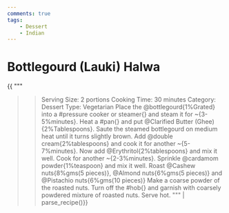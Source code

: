 ```yaml
---
comments: true
tags:
    - Dessert
    - Indian
---
```


# Bottlegourd (Lauki) Halwa

{{
"""
>> Serving Size: 2 portions
>> Cooking Time: 30 minutes
>> Category: Dessert
>> Type: Vegetarian
Place the @bottlegourd{1%Grated} into a #pressure cooker or steamer{} and steam it for ~{3-5%minutes}.
Heat a #pan{} and put @Clarified Butter (Ghee){2%Tablespoons}.
Saute the steamed bottlegourd on medium heat until it turns slightly brown.
Add @double cream{2%tablespoons} and cook it for another ~{5-7%minutes}.
Now add @Erythritol{2%tablespoons} and mix it well.
Cook for another ~{2-3%minutes}.
Sprinkle @cardamom powder{1%teaspoon} and mix it well.
Roast @Cashew nuts{8%gms(5 pieces)}, @Almond nuts{6%gms(5 pieces)} and @Pistachio nuts{6%gms(10 pieces)}
Make a coarse powder of the roasted nuts.
Turn off the #hob{} and garnish with coarsely powdered mixture of roasted nuts.
Serve hot.
"""
| parse_recipe()}}
